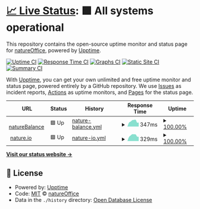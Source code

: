 # [📈 Live Status](https://status.natureoffice.net): <!--live status--> **🟩 All systems operational**

This repository contains the open-source uptime monitor and status page for [natureOffice](https://www.natureOffice.com), powered by [Upptime](https://github.com/upptime/upptime).

[![Uptime CI](https://github.com/natureoffice/upptime/workflows/Uptime%20CI/badge.svg)](https://github.com/natureoffice-gmbh/upptime/actions?query=workflow%3A%22Uptime+CI%22)
[![Response Time CI](https://github.com/natureoffice/upptime/workflows/Response%20Time%20CI/badge.svg)](https://github.com/natureoffice-gmbh/upptime/actions?query=workflow%3A%22Response+Time+CI%22)
[![Graphs CI](https://github.com/natureoffice/upptime/workflows/Graphs%20CI/badge.svg)](https://github.com/natureoffice-gmbh/upptime/actions?query=workflow%3A%22Graphs+CI%22)
[![Static Site CI](https://github.com/natureoffice/upptime/workflows/Static%20Site%20CI/badge.svg)](https://github.com/natureoffice-gmbh/upptime/actions?query=workflow%3A%22Static+Site+CI%22)
[![Summary CI](https://github.com/natureoffice/upptime/workflows/Summary%20CI/badge.svg)](https://github.com/natureoffice-gmbh/upptime/actions?query=workflow%3A%22Summary+CI%22)

With [Upptime](https://upptime.js.org), you can get your own unlimited and free uptime monitor and status page, powered entirely by a GitHub repository. We use [Issues](https://github.com/natureoffice/upptime/issues) as incident reports, [Actions](https://github.com/natureoffice/upptime/actions) as uptime monitors, and [Pages](https://status.natureoffice.net) for the status page.

<!--start: status pages-->
<!-- This summary is generated by Upptime (https://github.com/upptime/upptime) -->
<!-- Do not edit this manually, your changes will be overwritten -->
<!-- prettier-ignore -->
| URL | Status | History | Response Time | Uptime |
| --- | ------ | ------- | ------------- | ------ |
| <img alt="" src="https://favicons.githubusercontent.com/www.naturebalance.net" height="13"> [natureBalance](http://www.naturebalance.net/) | 🟩 Up | [nature-balance.yml](https://github.com/natureOffice-GmbH/upptime/commits/HEAD/history/nature-balance.yml) | <details><summary><img alt="Response time graph" src="./graphs/nature-balance/response-time-week.png" height="20"> 347ms</summary><br><a href="https://status.natureoffice.net/history/nature-balance"><img alt="Response time 612" src="https://img.shields.io/endpoint?url=https%3A%2F%2Fraw.githubusercontent.com%2FnatureOffice-GmbH%2Fupptime%2FHEAD%2Fapi%2Fnature-balance%2Fresponse-time.json"></a><br><a href="https://status.natureoffice.net/history/nature-balance"><img alt="24-hour response time 252" src="https://img.shields.io/endpoint?url=https%3A%2F%2Fraw.githubusercontent.com%2FnatureOffice-GmbH%2Fupptime%2FHEAD%2Fapi%2Fnature-balance%2Fresponse-time-day.json"></a><br><a href="https://status.natureoffice.net/history/nature-balance"><img alt="7-day response time 347" src="https://img.shields.io/endpoint?url=https%3A%2F%2Fraw.githubusercontent.com%2FnatureOffice-GmbH%2Fupptime%2FHEAD%2Fapi%2Fnature-balance%2Fresponse-time-week.json"></a><br><a href="https://status.natureoffice.net/history/nature-balance"><img alt="30-day response time 813" src="https://img.shields.io/endpoint?url=https%3A%2F%2Fraw.githubusercontent.com%2FnatureOffice-GmbH%2Fupptime%2FHEAD%2Fapi%2Fnature-balance%2Fresponse-time-month.json"></a><br><a href="https://status.natureoffice.net/history/nature-balance"><img alt="1-year response time 612" src="https://img.shields.io/endpoint?url=https%3A%2F%2Fraw.githubusercontent.com%2FnatureOffice-GmbH%2Fupptime%2FHEAD%2Fapi%2Fnature-balance%2Fresponse-time-year.json"></a></details> | <details><summary><a href="https://status.natureoffice.net/history/nature-balance">100.00%</a></summary><a href="https://status.natureoffice.net/history/nature-balance"><img alt="All-time uptime 99.64%" src="https://img.shields.io/endpoint?url=https%3A%2F%2Fraw.githubusercontent.com%2FnatureOffice-GmbH%2Fupptime%2FHEAD%2Fapi%2Fnature-balance%2Fuptime.json"></a><br><a href="https://status.natureoffice.net/history/nature-balance"><img alt="24-hour uptime 100.00%" src="https://img.shields.io/endpoint?url=https%3A%2F%2Fraw.githubusercontent.com%2FnatureOffice-GmbH%2Fupptime%2FHEAD%2Fapi%2Fnature-balance%2Fuptime-day.json"></a><br><a href="https://status.natureoffice.net/history/nature-balance"><img alt="7-day uptime 100.00%" src="https://img.shields.io/endpoint?url=https%3A%2F%2Fraw.githubusercontent.com%2FnatureOffice-GmbH%2Fupptime%2FHEAD%2Fapi%2Fnature-balance%2Fuptime-week.json"></a><br><a href="https://status.natureoffice.net/history/nature-balance"><img alt="30-day uptime 99.87%" src="https://img.shields.io/endpoint?url=https%3A%2F%2Fraw.githubusercontent.com%2FnatureOffice-GmbH%2Fupptime%2FHEAD%2Fapi%2Fnature-balance%2Fuptime-month.json"></a><br><a href="https://status.natureoffice.net/history/nature-balance"><img alt="1-year uptime 99.64%" src="https://img.shields.io/endpoint?url=https%3A%2F%2Fraw.githubusercontent.com%2FnatureOffice-GmbH%2Fupptime%2FHEAD%2Fapi%2Fnature-balance%2Fuptime-year.json"></a></details>
| <img alt="" src="https://favicons.githubusercontent.com/www.nature.io" height="13"> [nature.io](https://www.nature.io/) | 🟩 Up | [nature-io.yml](https://github.com/natureOffice-GmbH/upptime/commits/HEAD/history/nature-io.yml) | <details><summary><img alt="Response time graph" src="./graphs/nature-io/response-time-week.png" height="20"> 329ms</summary><br><a href="https://status.natureoffice.net/history/nature-io"><img alt="Response time 342" src="https://img.shields.io/endpoint?url=https%3A%2F%2Fraw.githubusercontent.com%2FnatureOffice-GmbH%2Fupptime%2FHEAD%2Fapi%2Fnature-io%2Fresponse-time.json"></a><br><a href="https://status.natureoffice.net/history/nature-io"><img alt="24-hour response time 244" src="https://img.shields.io/endpoint?url=https%3A%2F%2Fraw.githubusercontent.com%2FnatureOffice-GmbH%2Fupptime%2FHEAD%2Fapi%2Fnature-io%2Fresponse-time-day.json"></a><br><a href="https://status.natureoffice.net/history/nature-io"><img alt="7-day response time 329" src="https://img.shields.io/endpoint?url=https%3A%2F%2Fraw.githubusercontent.com%2FnatureOffice-GmbH%2Fupptime%2FHEAD%2Fapi%2Fnature-io%2Fresponse-time-week.json"></a><br><a href="https://status.natureoffice.net/history/nature-io"><img alt="30-day response time 369" src="https://img.shields.io/endpoint?url=https%3A%2F%2Fraw.githubusercontent.com%2FnatureOffice-GmbH%2Fupptime%2FHEAD%2Fapi%2Fnature-io%2Fresponse-time-month.json"></a><br><a href="https://status.natureoffice.net/history/nature-io"><img alt="1-year response time 342" src="https://img.shields.io/endpoint?url=https%3A%2F%2Fraw.githubusercontent.com%2FnatureOffice-GmbH%2Fupptime%2FHEAD%2Fapi%2Fnature-io%2Fresponse-time-year.json"></a></details> | <details><summary><a href="https://status.natureoffice.net/history/nature-io">100.00%</a></summary><a href="https://status.natureoffice.net/history/nature-io"><img alt="All-time uptime 99.68%" src="https://img.shields.io/endpoint?url=https%3A%2F%2Fraw.githubusercontent.com%2FnatureOffice-GmbH%2Fupptime%2FHEAD%2Fapi%2Fnature-io%2Fuptime.json"></a><br><a href="https://status.natureoffice.net/history/nature-io"><img alt="24-hour uptime 100.00%" src="https://img.shields.io/endpoint?url=https%3A%2F%2Fraw.githubusercontent.com%2FnatureOffice-GmbH%2Fupptime%2FHEAD%2Fapi%2Fnature-io%2Fuptime-day.json"></a><br><a href="https://status.natureoffice.net/history/nature-io"><img alt="7-day uptime 100.00%" src="https://img.shields.io/endpoint?url=https%3A%2F%2Fraw.githubusercontent.com%2FnatureOffice-GmbH%2Fupptime%2FHEAD%2Fapi%2Fnature-io%2Fuptime-week.json"></a><br><a href="https://status.natureoffice.net/history/nature-io"><img alt="30-day uptime 100.00%" src="https://img.shields.io/endpoint?url=https%3A%2F%2Fraw.githubusercontent.com%2FnatureOffice-GmbH%2Fupptime%2FHEAD%2Fapi%2Fnature-io%2Fuptime-month.json"></a><br><a href="https://status.natureoffice.net/history/nature-io"><img alt="1-year uptime 99.68%" src="https://img.shields.io/endpoint?url=https%3A%2F%2Fraw.githubusercontent.com%2FnatureOffice-GmbH%2Fupptime%2FHEAD%2Fapi%2Fnature-io%2Fuptime-year.json"></a></details>

<!--end: status pages-->

[**Visit our status website →**](https://status.natureoffice.net)

## 📄 License

- Powered by: [Upptime](https://github.com/upptime/upptime)
- Code: [MIT](./LICENSE) © [natureOffice](https://www.natureOffice.com)
- Data in the `./history` directory: [Open Database License](https://opendatacommons.org/licenses/odbl/1-0/)
